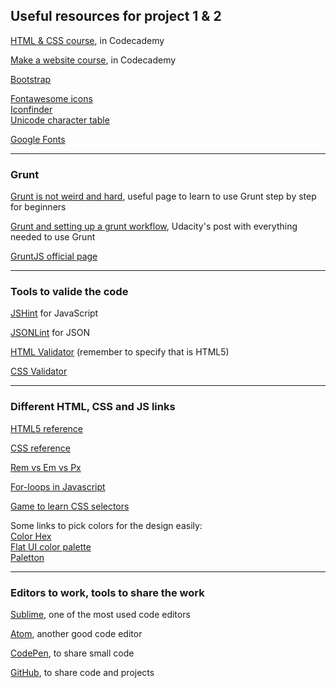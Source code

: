 ## Useful resources for project 1 & 2

<a href="https://www.codecademy.com/tracks/web" target="_blank">HTML & CSS course</a>, in Codecademy

<a href="https://www.codecademy.com/skills/make-a-website" target="_blank">Make a website course</a>, in Codecademy

<a href="http://getbootstrap.com/" target="_blank">Bootstrap</a>

<a href="http://fortawesome.github.io/Font-Awesome/" target="_blank">Fontawesome icons</a><br>
<a href="https://www.iconfinder.com/" target="_blank">Iconfinder</a><br>
<a href="http://unicode-table.com/en/" target="_blank">Unicode character table</a>

<a href="https://www.google.com/fonts" target="_blank">Google Fonts</a>

--------------------------------

### Grunt 

[Grunt is not weird and hard](https://24ways.org/2013/grunt-is-not-weird-and-hard/), useful page to learn to use Grunt step by step for beginners

[Grunt and setting up a grunt workflow](https://discussions.udacity.com/t/grunt-and-setting-up-a-grunt-workflow-intermediate/21984), Udacity's post with everything needed to use Grunt

[GruntJS official page](http://gruntjs.com/)

-----------------------------------

### Tools to valide the code 

[JSHint](http://jshint.com/) for JavaScript

[JSONLint](http://jsonlint.com/) for JSON

[HTML Validator](https://validator.w3.org/#validate_by_input+with_options) (remember to specify that is HTML5)

[CSS Validator](https://jigsaw.w3.org/css-validator/validator)

-------------------

### Different HTML, CSS and JS links

[HTML5 reference](http://www.w3.org/TR/html5/)

[CSS reference](https://developer.mozilla.org/en-US/docs/Web/CSS/Reference)

[Rem vs Em vs Px](https://www.futurehosting.com/blog/web-design-basics-rem-vs-em-vs-px-sizing-elements-in-css/)

[For-loops in Javascript](https://javascriptweblog.wordpress.com/2010/10/11/rethinking-javascript-for-loops/)

[Game to learn CSS selectors](http://flukeout.github.io/)

Some links to pick colors for the design easily:<br>
[Color Hex](http://www.color-hex.com/)<br>
[Flat UI color palette](http://flatui.com/flat-ui-color-palette/)<br>
[Paletton](http://paletton.com/#uid=10I0u0kvKvsitENojy4xKnREshN)

----------------------------------

### Editors to work, tools to share the work

[Sublime](http://www.sublimetext.com/), one of the most used code editors

[Atom](https://atom.io/), another good code editor

[CodePen](http://codepen.io/), to share small code

[GitHub](http://github.com), to share code and projects
